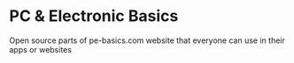 # PC & Electronic Basics
Open source parts of pe-basics.com website that everyone can use in their apps or websites
